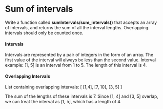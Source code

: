 # Sum of intervals

Write a function called **sumIntervals/sum_intervals()** that accepts an array of intervals, and returns the sum of all the interval lengths. Overlapping intervals should only be counted once.

#### Intervals
Intervals are represented by a pair of integers in the form of an array. The first value of the interval will always be less than the second value. Interval example: [1, 5] is an interval from 1 to 5. The length of this interval is 4.

#### Overlapping Intervals
List containing overlapping intervals:
[
   [1,4],
   [7, 10],
   [3, 5]
]

The sum of the lengths of these intervals is 7. Since [1, 4] and [3, 5] overlap, we can treat the interval as [1, 5], which has a length of 4.